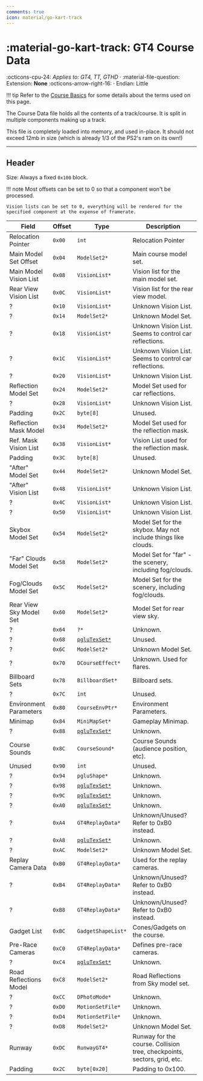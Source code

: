 ```yaml
---
comments: true
icon: material/go-kart-track
---
```


# :material-go-kart-track: GT4 Course Data

:octicons-cpu-24: *Applies to: GT4, TT, GTHD* · :material-file-question: Extension: **None** :octicons-arrow-right-16: · Endian: Little

!!! tip
    Refer to the [Course Basics](../../concepts/courses/basics.md) for some details about the terms used on this page.

The Course Data file holds all the contents of a track/course. It is split in multiple components making up a track. 

This file is completely loaded into memory, and used in-place. It should not exceed 12mb in size (which is already 1/3 of the PS2's ram on its own!)


---

## Header

Size: Always a fixed `0x100` block.

!!! note 
    Most offsets can be set to 0 so that a component won't be processed.

    Vision lists can be set to 0, everything will be rendered for the specified component at the expense of framerate.

Field                   | Offset         | Type               | Description                                                                         |
----------------        | ------------   | ----------         | --------------------------------------                                              |
Relocation Pointer      |  `0x00`        | `int`              | Relocation Pointer                                                                  |
Main Model Set Offset   |  `0x04`        | `ModelSet2*`       | Main course model set.                                                              |
Main Model Vision List  |  `0x08`        | `VisionList*`      | Vision list for the main model set.                                                 |
Rear View Vision List   |  `0x0C`        | `VisionList*`      | Vision list for the rear view model.                                                |
?                       |  `0x10`        | `VisionList*`      | Unknown Vision List.                                                                |
?                       |  `0x14`        | `ModelSet2*`       | Unknown Model Set.                                                                  |
?                       |  `0x18`        | `VisionList*`      | Unknown Vision List. Seems to control car reflections.                              |
?                       |  `0x1C`        | `VisionList*`      | Unknown Vision List. Seems to control car reflections.                              |
?                       |  `0x20`        | `VisionList*`      | Unknown Vision List.                                                                |
Reflection Model Set    |  `0x24`        | `ModelSet2*`       | Model Set used for car reflections.                                                 |
?                       |  `0x28`        | `VisionList*`      | Unknown Vision List.                                                                |
Padding                 |  `0x2C`        | `byte[8]`          | Unused.                                                                             |
Reflection Mask Model   |  `0x34`        | `ModelSet2*`       | Model Set used for the reflection mask.                                             |
Ref. Mask Vision List   |  `0x38`        | `VisionList*`      | Vision List used for the reflection mask.                                           |
Padding                 |  `0x3C`        | `byte[8]`          | Unused.                                                                             |
"After" Model Set       |  `0x44`        | `ModelSet2*`       | Unknown Model Set.                                                                  |
"After" Vision List     |  `0x48`        | `VisionList*`      | Unknown Vision List.                                                                |
?                       |  `0x4C`        | `VisionList*`      | Unknown Vision List.                                                                |
?                       |  `0x50`        | `VisionList*`      | Unknown Vision List.                                                                |
Skybox Model Set        |  `0x54`        | `ModelSet2*`       | Model Set for the skybox. May not include things like clouds.                       |
"Far" Clouds Model Set  |  `0x58`        | `ModelSet2*`       | Model Set for "far" - the scenery, including fog/clouds.                            |
Fog/Clouds Model Set    |  `0x5C`        | `ModelSet2*`       | Model Set for the scenery, including fog/clouds.                                    |
Rear View Sky Model Set |  `0x60`        | `ModelSet2*`       | Model Set for rear view sky.                                                        |
?                       |  `0x64`        | `?*`               | Unknown.                                                                            |
?                       |  `0x68`        | [`pgluTexSet*`](../texture/img_tex1_textureset.md)   | Unused.                                                                             |
?                       |  `0x6C`        | `ModelSet2*`       | Unknown Model Set.                                                                  |
?                       |  `0x70`        | `DCourseEffect*`   | Unknown. Used for flares.                                                           |
Billboard Sets          |  `0x78`        | `BillboardSet*`    | Billboard sets.                                                                     |
?                       |  `0x7C`        | `int`              | Unused.                                                                             |
Environment Parameters  |  `0x80`        | `CourseEnvPtr*`    | Environment Parameters.                                                             |
Minimap                 |  `0x84`        | `MiniMapSet*`      | Gameplay Minimap.                                                                   |
?                       |  `0x88`        | [`pgluTexSet*`](../texture/img_tex1_textureset.md)   | Unknown.                                                                            |
Course Sounds           |  `0x8C`        | `CourseSound*`     | Course Sounds (audience position, etc).                                             |
Unused                  |  `0x90`        | `int`              | Unused.                                                                             |
?                       |  `0x94`        | `pgluShape*`       | Unknown.                                                                            |
?                       |  `0x98`        | [`pgluTexSet*`](../texture/img_tex1_textureset.md)   | Unknown.                                                                            |
?                       |  `0x9C`        | [`pgluTexSet*`](../texture/img_tex1_textureset.md)   | Unknown.                                                                            |
?                       |  `0xA0`        | [`pgluTexSet*`](../texture/img_tex1_textureset.md)   | Unknown.                                                                            |
?                       |  `0xA4`        | `GT4ReplayData*`   | Unknown/Unused? Refer to 0xB0 instead.                                              |
?                       |  `0xA8`        | [`pgluTexSet*`](../texture/img_tex1_textureset.md)   | Unknown.                                                                            |
?                       |  `0xAC`        | `ModelSet2*`       | Unknown Model Set.                                                                  |
Replay Camera Data      |  `0xB0`        | `GT4ReplayData*`   | Used for the replay cameras.                                                        |
?                       |  `0xB4`        | `GT4ReplayData*`   | Unknown/Unused? Refer to 0xB0 instead.                                              |
?                       |  `0xB8`        | `GT4ReplayData*`   | Unknown/Unused? Refer to 0xB0 instead.                                              |
Gadget List             |  `0xBC`        | `GadgetShapeList*` | Cones/Gadgets on the course.                                                        |
Pre-Race Cameras        |  `0xC0`        | `GT4ReplayData*`   | Defines pre-race cameras.                                                           |
?                       |  `0xC4`        | [`pgluTexSet*`](../texture/img_tex1_textureset.md)   | Unknown.                                                                            |
Road Reflections Model  |  `0xC8`        | `ModelSet2*`       | Road Reflections from Sky model set.                                                |
?                       |  `0xCC`        | `DPhotoMode*`      | Unknown.                                                                            |
?                       |  `0xD0`        | `MotionSetFile*`   | Unknown.                                                                            |
?                       |  `0xD4`        | `MotionSetFile*`   | Unknown.                                                                            |
?                       |  `0xD8`        | `ModelSet2*`       | Unknown Model Set.                                                                  |
Runway                  |  `0xDC`        | `RunwayGT4*`       | Runway for the course. Collision tree, checkpoints, sectors, grid, etc.             |
Padding                 |  `0x2C`        | `byte[0x20]`       | Padding to 0x100.                                                                   |












